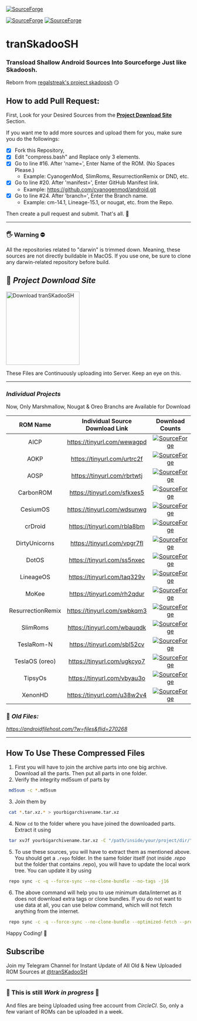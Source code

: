 [![SourceForge](https://img.shields.io/sourceforge/dt/transkadoosh?label=All%20Time%20Downloads&style=for-the-badge&cacheSeconds=600)](#)

[![SourceForge](https://img.shields.io/sourceforge/dm/transkadoosh?cacheSeconds=600)](#)
[![SourceForge](https://img.shields.io/sourceforge/dw/transkadoosh?cacheSeconds=600)](#)

# tranSkadooSH

### Transload Shallow Android Sources Into Sourceforge Just like Skadoosh. 
Reborn from [regalstreak's project skadoosh](http://forum.xda-developers.com/android/software/sources-android-sources-highly-t3231109) 😏

## How to add Pull Request:
First, Look for your Desired Sources from the [__Project Download Site__](#-project-download-site) Section.

If you want me to add more sources and upload them for you, make sure you do the followings:

- [x] Fork this Repository,  
- [x] Edit "compress.bash" and Replace only 3 elements.
- [x] Go to line #16. After 'name=', Enter Name of the ROM. (No Spaces Please.) 
  - Example: CyanogenMod, SlimRoms, ResurrectionRemix or DND, etc.
- [x] Go to line #20. After 'manifest=', Enter GitHub Manifest link. 
  - Example: https://github.com/cyanogenmod/android.git
- [x] Go to line #24. After 'branch=', Enter the Branch name. 
  - Example: cm-14.1, Lineage-15.1, or nougat, etc. from the Repo.

Then create a pull request and submit.
That's all. 💖

---

### 🖐 Warning ⛔
All the repositories related to "darwin" is trimmed down.
Meaning, these sources are not directly buildable in MacOS. If you use one, be sure to clone any darwin-related repository before build.

## 💝 _Project Download Site_

<a href="https://tinyurl.com/tranSKadooSH/"><img alt="Download tranSKadooSH" src="https://sourceforge.net/sflogo.php?type=17&group_id=3178722" width=200></a>

These Files are Continuously uploading into Server. Keep an eye on this.

---

### _Individual Projects_
Now, Only Marshmallow, Nougat & Oreo Branchs are Available for Download

ROM Name   | Individual Source Download Link | Download Counts
:---------:|:-------------------------------:|:--------------------------:
AICP       | https://tinyurl.com/wewagpd     | [![SourceForge](https://img.shields.io/sourceforge/dt/tranSKadooSH/AICP?cacheSeconds=600)](#)
AOKP       | https://tinyurl.com/urtrc2f     | [![SourceForge](https://img.shields.io/sourceforge/dt/tranSKadooSH/AOKP?cacheSeconds=600)](#)
AOSP       | https://tinyurl.com/rbrtwtj     | [![SourceForge](https://img.shields.io/sourceforge/dt/tranSKadooSH/AOSP?cacheSeconds=600)](#)
CarbonROM  | https://tinyurl.com/sfkxes5     | [![SourceForge](https://img.shields.io/sourceforge/dt/tranSKadooSH/CarbonROM?cacheSeconds=600)](#)
CesiumOS   | https://tinyurl.com/wdsunwg     | [![SourceForge](https://img.shields.io/sourceforge/dt/tranSKadooSH/CesiumOS?cacheSeconds=600)](#)
crDroid    | https://tinyurl.com/rbla8bm     | [![SourceForge](https://img.shields.io/sourceforge/dt/tranSKadooSH/crDroid?cacheSeconds=600)](#)
DirtyUnicorns  | https://tinyurl.com/vpgr7fl    | [![SourceForge](https://img.shields.io/sourceforge/dt/tranSKadooSH/DirtyUnicorns?cacheSeconds=600)](#)
DotOS      | https://tinyurl.com/ss5nxec     | [![SourceForge](https://img.shields.io/sourceforge/dt/tranSKadooSH/DotOS?cacheSeconds=600)](#)
LineageOS  | https://tinyurl.com/taq329v     | [![SourceForge](https://img.shields.io/sourceforge/dt/tranSKadooSH/LineageOS?cacheSeconds=600)](#)
MoKee      | https://tinyurl.com/rh2qdur     | [![SourceForge](https://img.shields.io/sourceforge/dt/tranSKadooSH/MoKee?cacheSeconds=600)](#)
ResurrectionRemix  | https://tinyurl.com/swbkqm3    | [![SourceForge](https://img.shields.io/sourceforge/dt/tranSKadooSH/ResurrectionRemix?cacheSeconds=600)](#)
SlimRoms   | https://tinyurl.com/wbauqdk     | [![SourceForge](https://img.shields.io/sourceforge/dt/tranSKadooSH/SlimRoms?cacheSeconds=600)](#)
TeslaRom-N | https://tinyurl.com/sbl52cv     | [![SourceForge](https://img.shields.io/sourceforge/dt/tranSKadooSH/TeslaRom?cacheSeconds=600)](#)
TeslaOS (oreo) | https://tinyurl.com/ugkcyo7    | [![SourceForge](https://img.shields.io/sourceforge/dt/tranSKadooSH/TeslaOS?cacheSeconds=600)](#)
TipsyOs    | https://tinyurl.com/vbyau3o     | [![SourceForge](https://img.shields.io/sourceforge/dt/tranSKadooSH/TipsyOs?cacheSeconds=600)](#)
XenonHD    | https://tinyurl.com/u38w2v4     | [![SourceForge](https://img.shields.io/sourceforge/dt/tranSKadooSH/XenonHD?cacheSeconds=600)](#)


### 👴 _Old Files:_
_https://androidfilehost.com/?w=files&flid=270268_

---

## How To Use These Compressed Files

1. First you will have to join the archive parts into one big archive. Download all the parts. Then put all parts in one folder.
2. Verify the integrity md5sum of parts by 
```bash
 md5sum -c *.md5sum
```
3. Join them by 
```bash
 cat *.tar.xz.* > yourbigarchivename.tar.xz
```
4. Now `cd` to the folder where you have joined the downloaded parts. Extract it using 
```bash
 tar xvJf yourbigarchivename.tar.xz -C "/path/inside/your/project/dir/"
```
5. To use these sources, you will have to extract them as mentioned above. 
You should get a `.repo` folder. In the same folder itself (not inside _.repo_ but the folder that contains .repo), 
you will have to update the local work tree. You can update it by using
```bash
 repo sync -c -q --force-sync --no-clone-bundle --no-tags -j16
```
6. The above command will help you to use minimum data/internet as it does not download extra tags or clone bundles.
If you do not want to use data at all, you can use below command, which will not fetch anything from the internet.
```bash
 repo sync -c -q --force-sync --no-clone-bundle --optimized-fetch --prune --no-tags -j16 --local-only
```

Happy Coding! 🤗

## Subscribe
Join my Telegram Channel for Instant Update of All Old & New Uploaded ROM Sources at [@tranSKadooSH](https://t.me/tranSKadooSH)

---

### 🚧 This is still _Work in progress_ 🚧

And files are being Uploaded using free account from _CircleCI_.
So, only a few variant of ROMs can be uploaded in a week.
